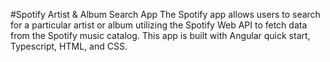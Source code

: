 #Spotify Artist & Album Search App
The Spotify app allows users to search for a particular artist or album utilizing the Spotify Web API to fetch data from the Spotify music catalog. This app is built with Angular quick start, Typescript, HTML, and CSS.
